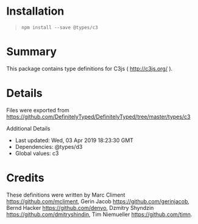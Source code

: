 # Installation
> `npm install --save @types/c3`

# Summary
This package contains type definitions for C3js ( http://c3js.org/ ).

# Details
Files were exported from https://github.com/DefinitelyTyped/DefinitelyTyped/tree/master/types/c3

Additional Details
 * Last updated: Wed, 03 Apr 2019 18:23:30 GMT
 * Dependencies: @types/d3
 * Global values: c3

# Credits
These definitions were written by Marc Climent <https://github.com/mcliment>, Gerin Jacob <https://github.com/gerinjacob>, Bernd Hacker <https://github.com/denyo>, Dzmitry Shyndzin <https://github.com/dmitryshindin>, Tim Niemueller <https://github.com/timn>.
